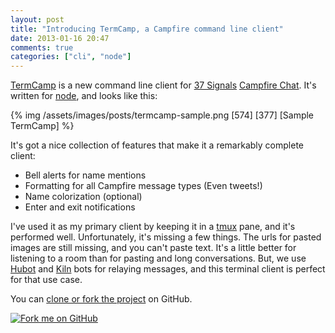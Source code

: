 ```yaml
---
layout: post
title: "Introducing TermCamp, a Campfire command line client"
date: 2013-01-16 20:47
comments: true
categories: ["cli", "node"]
---
```


[TermCamp][tc] is a new command line client for [37 Signals][37] [Campfire Chat][fire].
It's written for [node][nd], and looks like this:

{% img /assets/images/posts/termcamp-sample.png [574] [377] [Sample TermCamp] %}

It's got a nice collection of features that make it a remarkably complete client:

* Bell alerts for name mentions
* Formatting for all Campfire message types (Even tweets!)
* Name colorization (optional)
* Enter and exit notifications

I've used it as my primary client by keeping it in a [tmux][tmux] pane, and it's
performed well. Unfortunately, it's missing a few things. The urls for pasted
images are still missing, and you can't paste text. It's a little better for
listening to a room than for pasting and long conversations. But, we use
[Hubot][hubot] and [Kiln][kiln] bots for relaying messages, and this terminal
client is perfect for that use case.

You can [clone or fork the project][tc] on GitHub.

<a href="https://github.com/bengl/node-termcamp" id="github">
  <img alt="Fork me on GitHub" src="http://s3.amazonaws.com/github/ribbons/forkme_right_darkblue_121621.png" />
</a>


[tc]: https://github.com/bengl/node-termcamp
[nd]: http://nodejs.org/
[fire]: http://campfirenow.com/
[37]: http://37signals.com/
[tmux]: http://tmux.sourceforge.net/
[hubot]: http://hubot.github.com/
[kiln]: http://www.fogcreek.com/kiln/
